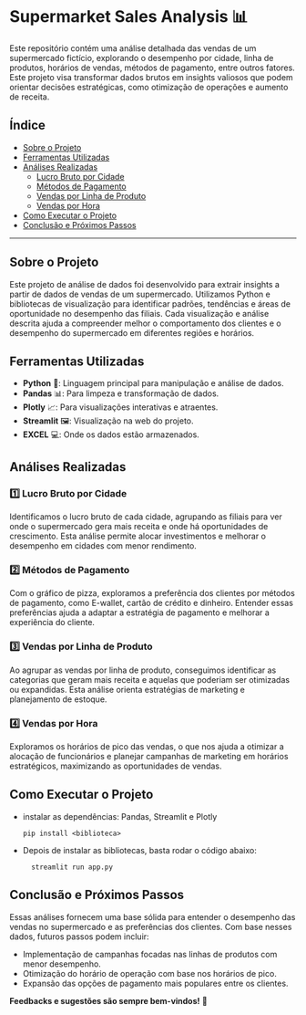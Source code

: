 # Supermarket Sales Analysis 📊

Este repositório contém uma análise detalhada das vendas de um supermercado fictício, explorando o desempenho por cidade, linha de produtos, horários de vendas, métodos de pagamento, entre outros fatores. Este projeto visa transformar dados brutos em insights valiosos que podem orientar decisões estratégicas, como otimização de operações e aumento de receita.

## Índice

- [Sobre o Projeto](#sobre-o-projeto)
- [Ferramentas Utilizadas](#ferramentas-utilizadas)
- [Análises Realizadas](#análises-realizadas)
  - [Lucro Bruto por Cidade](#lucro-bruto-por-cidade)
  - [Métodos de Pagamento](#métodos-de-pagamento)
  - [Vendas por Linha de Produto](#vendas-por-linha-de-produto)
  - [Vendas por Hora](#vendas-por-hora)
- [Como Executar o Projeto](#como-executar-o-projeto)
- [Conclusão e Próximos Passos](#conclusão-e-próximos-passos)

---

## Sobre o Projeto

Este projeto de análise de dados foi desenvolvido para extrair insights a partir de dados de vendas de um supermercado. Utilizamos Python e bibliotecas de visualização para identificar padrões, tendências e áreas de oportunidade no desempenho das filiais. Cada visualização e análise descrita ajuda a compreender melhor o comportamento dos clientes e o desempenho do supermercado em diferentes regiões e horários.

## Ferramentas Utilizadas

- **Python** 🐍: Linguagem principal para manipulação e análise de dados.
- **Pandas** 📊: Para limpeza e transformação de dados.
- **Plotly** 📈: Para visualizações interativas e atraentes.
- **Streamlit** 🖼️: Visualização na web do projeto.
- **EXCEL** 💻: Onde os dados estão armazenados.

## Análises Realizadas

### 1️⃣ Lucro Bruto por Cidade
Identificamos o lucro bruto de cada cidade, agrupando as filiais para ver onde o supermercado gera mais receita e onde há oportunidades de crescimento. Esta análise permite alocar investimentos e melhorar o desempenho em cidades com menor rendimento.

### 2️⃣ Métodos de Pagamento
Com o gráfico de pizza, exploramos a preferência dos clientes por métodos de pagamento, como E-wallet, cartão de crédito e dinheiro. Entender essas preferências ajuda a adaptar a estratégia de pagamento e melhorar a experiência do cliente. 

### 3️⃣ Vendas por Linha de Produto
Ao agrupar as vendas por linha de produto, conseguimos identificar as categorias que geram mais receita e aquelas que poderiam ser otimizadas ou expandidas. Esta análise orienta estratégias de marketing e planejamento de estoque.

### 4️⃣ Vendas por Hora
Exploramos os horários de pico das vendas, o que nos ajuda a otimizar a alocação de funcionários e planejar campanhas de marketing em horários estratégicos, maximizando as oportunidades de vendas.

## Como Executar o Projeto
- instalar as dependências: Pandas, Streamlit e Plotly
  
  
      pip install <biblioteca>

  
- Depois de instalar as bibliotecas, basta rodar o código abaixo:

        streamlit run app.py
  
## Conclusão e Próximos Passos

Essas análises fornecem uma base sólida para entender o desempenho das vendas no supermercado e as preferências dos clientes. Com base nesses dados, futuros passos podem incluir:

- Implementação de campanhas focadas nas linhas de produtos com menor desempenho.
- Otimização do horário de operação com base nos horários de pico.
- Expansão das opções de pagamento mais populares entre os clientes.

**Feedbacks e sugestões são sempre bem-vindos!** 🚀
